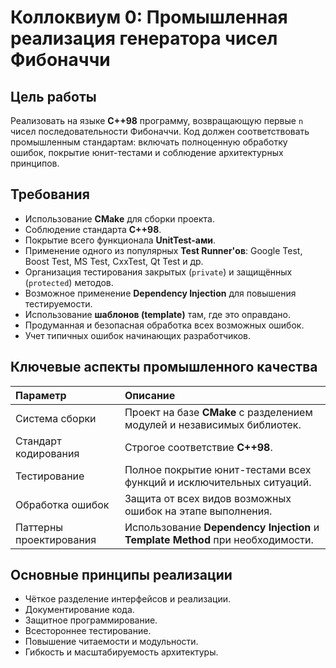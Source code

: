 # Коллоквиум 0: Промышленная реализация генератора чисел Фибоначчи

## Цель работы

Реализовать на языке **C++98** программу, возвращающую первые `n` чисел последовательности Фибоначчи. Код должен соответствовать промышленным стандартам: включать полноценную обработку ошибок, покрытие юнит-тестами и соблюдение архитектурных принципов.

## Требования

- Использование **CMake** для сборки проекта.
- Соблюдение стандарта **C++98**.
- Покрытие всего функционала **UnitTest-ами**.
- Применение одного из популярных **Test Runner'ов**: Google Test, Boost Test, MS Test, CxxTest, Qt Test и др.
- Организация тестирования закрытых (`private`) и защищённых (`protected`) методов.
- Возможное применение **Dependency Injection** для повышения тестируемости.
- Использование **шаблонов (template)** там, где это оправдано.
- Продуманная и безопасная обработка всех возможных ошибок.
- Учет типичных ошибок начинающих разработчиков.

## Ключевые аспекты промышленного качества

| Параметр             | Описание                                                       |
|:---------------------|:---------------------------------------------------------------|
| Система сборки        | Проект на базе **CMake** с разделением модулей и независимых библиотек. |
| Стандарт кодирования  | Строгое соответствие **C++98**.                                |
| Тестирование          | Полное покрытие юнит-тестами всех функций и исключительных ситуаций. |
| Обработка ошибок      | Защита от всех видов возможных ошибок на этапе выполнения.      |
| Паттерны проектирования | Использование **Dependency Injection** и **Template Method** при необходимости. |

## Основные принципы реализации

- Чёткое разделение интерфейсов и реализации.
- Документирование кода.
- Защитное программирование.
- Всестороннее тестирование.
- Повышение читаемости и модульности.
- Гибкость и масштабируемость архитектуры.
